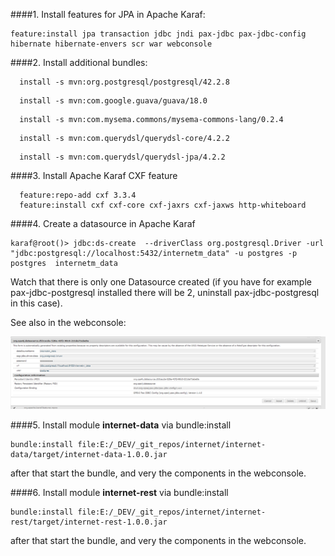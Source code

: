 
####1. Install features for JPA in Apache Karaf:
    
   ```
   feature:install jpa transaction jdbc jndi pax-jdbc pax-jdbc-config hibernate hibernate-envers scr war webconsole
   ```

####2. Install additional bundles:
    
   ``` 
     install -s mvn:org.postgresql/postgresql/42.2.8
   ```
   
   ``` 
     install -s mvn:com.google.guava/guava/18.0
   ```
    
   ``` 
     install -s mvn:com.mysema.commons/mysema-commons-lang/0.2.4
   ```
   ``` 
     install -s mvn:com.querydsl/querydsl-core/4.2.2
   ```
   ``` 
     install -s mvn:com.querydsl/querydsl-jpa/4.2.2
   ```

####3. Install Apache Karaf CXF feature

   ```
     feature:repo-add cxf 3.3.4
     feature:install cxf cxf-core cxf-jaxrs cxf-jaxws http-whiteboard        
   ```
  

####4. Create a datasource in Apache Karaf
    
   ```
   karaf@root()> jdbc:ds-create  --driverClass org.postgresql.Driver -url "jdbc:postgresql://localhost:5432/internetm_data" -u postgres -p postgres  internetm_data
   ```
   Watch that there is only one Datasource created (if you have for example pax-jdbc-postgresql installed there will be 2, 
   uninstall pax-jdbc-postgresql in this case).
   
   See also in the webconsole:
   
   ![Datasource](datasource-karaf.png)
   
   
####5. Install module **internet-data** via bundle:install
    
   ```
   bundle:install file:E:/_DEV/_git_repos/internet/internet-data/target/internet-data-1.0.0.jar
   ```
   
   after that start the bundle, and very the components in the webconsole.

####6. Install module **internet-rest** via bundle:install
   
   ```
   bundle:install file:E:/_DEV/_git_repos/internet/internet-rest/target/internet-rest-1.0.0.jar
   ```
   after that start the bundle, and very the components in the webconsole.

